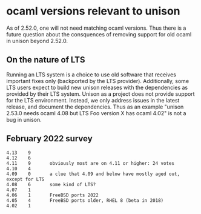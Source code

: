 # ocaml versions relevant to unison

As of 2.52.0, one will not need matching ocaml versions.   Thus there is a future question about the consquences of removing support for old ocaml in unison beyond 2.52.0.

## On the nature of LTS

Running an LTS system is a choice to use old software that receives important fixes only (backported by the LTS provider).  Additionally, some LTS users expect to build new unison releases with the dependencies as provided by their LTS system.  Unison as a project does not provide support for the LTS environment.  Instead, we only address issues in the latest release, and document the dependencies.   Thus as an example "unison 2.53.0 needs ocaml 4.08 but LTS Foo version X has ocaml  4.02" is not a bug in unison.

## February 2022 survey
```
4.13    9
4.12    6
4.11    9       obviously most are on 4.11 or higher: 24 votes
4.10    4
4.09    0       a clue that 4.09 and below have mostly aged out, except for LTS
4.08    6       some kind of LTS?
4.07    1
4.06    1       FreeBSD ports 2022
4.05    4       FreeBSD ports older, RHEL 8 (beta in 2018)
4.02    1
```
